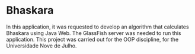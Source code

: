 # Bhaskara
In this application,
it was requested to develop an algorithm that calculates Bhaskara using Java Web. The GlassFish server was needed to run this application. This project was carried out for the OOP discipline, for the Universidade Nove de Julho.
